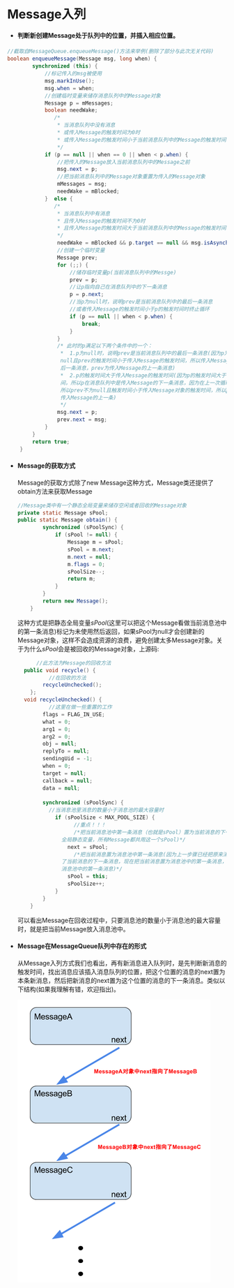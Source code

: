 # Message入列

- #### **判断新创建Message处于队列中的位置，并插入相应位置。**

```java
//截取自MessageQueue.enqueueMessage()方法来举例(删除了部分与此次无关代码)
boolean enqueueMessage(Message msg, long when) {
        synchronized (this) {
          	//标记传入的msg被使用
            msg.markInUse();
            msg.when = when;
          	//创建临时变量来储存消息队列中的Message对象
            Message p = mMessages;
            boolean needWake;
          	   /*	
          		* 当消息队列中没有消息
          		* 或传入Message的触发时间为0时
                * 或传入Message的触发时间小于当前消息队列中的Message的触发时间
                */
            if (p == null || when == 0 || when < p.when) {
                //把传入的Message放入当前消息队列中的Message之前
                msg.next = p;
              	//把当前消息队列中的Message对象重置为传入的Message对象
                mMessages = msg;
                needWake = mBlocked;
            }  else {
               /*	
          		* 当消息队列中有消息
          		* 且传入Message的触发时间不为0时
                * 且传入Message的触发时间大于当前消息队列中的Message的触发时间
                */
                needWake = mBlocked && p.target == null && msg.isAsynchronous();
            	//创建一个临时变量
                Message prev;
                for (;;) {
                  	//储存临时变量p(当前消息队列中的Messge)
                    prev = p;
                  	//让p指向自己在消息队列中的下一条消息
                    p = p.next;
                  	//当p为null时，说明prev是当前消息队列中的最后一条消息
                  	//或者传入Message的触发时间小于p的触发时间时终止循环
                    if (p == null || when < p.when) {
                        break;
                    }
                }
              	/* 此时的p满足以下两个条件中的一个：
              	 *	1.p为null时，说明prev是当前消息队列中的最后一条消息(因为p为null，所以prev不为
              	 null且prev的触发时间小于传入Message的触发时间，所以传入Message的为消息队列中的最
              	 后一条消息，prev为传入Message的上一条消息)
              	 *	2.p的触发时间大于传入Message的触发时间(因为p的触发时间大于传入Message的触发时
              	 间，所以p在消息队列中是传入Message的下一条消息，因为在上一次循环中没有进入if语句，
              	 所以prev不为null且触发时间小于传入Message对象的触发时间，所以prev在消息队列中处于
              	 传入Message的上一条)
              	 */	
                msg.next = p;
                prev.next = msg;
            }
        }
        return true;
    }
```
- #### **Message的获取方式**

  Message的获取方式除了new Message这种方式，Message类还提供了obtain方法来获取Message

  ```java
  //Message类中有一个静态全局变量来储存空闲或者回收的Message对象
  private static Message sPool;
  public static Message obtain() {
          synchronized (sPoolSync) {
              if (sPool != null) {
                  Message m = sPool;
                  sPool = m.next;
                  m.next = null;
                  m.flags = 0; 
                  sPoolSize--;
                  return m;
              }
          }
          return new Message();
      }
  ```

  这种方式是把静态全局变量*sPool*(这里可以把这个Message看做当前消息池中的第一条消息)标记为未使用然后返回，如果sPool为null才会创建新的Message对象，这样不会造成资源的浪费，避免创建太多Message对象。关于为什么*sPool*会是被回收的Message对象，上源码:

  ```java
    	//此方法为Message的回收方法
  	public void recycle() {
        	//在回收的方法
          recycleUnchecked();
      };
  	void recycleUnchecked() {
        	//这里在做一些重置的工作
          flags = FLAG_IN_USE;
          what = 0;
          arg1 = 0;
          arg2 = 0;
          obj = null;
          replyTo = null;
          sendingUid = -1;
          when = 0;
          target = null;
          callback = null;
          data = null;
        
          synchronized (sPoolSync) {
            //当消息池里消息的数量小于消息池的最大容量时
              if (sPoolSize < MAX_POOL_SIZE) {
                	//重点！！！
                	/*把当前消息池中第一条消息（也就是sPool）置为当前消息的下一条消息(sPool为
                全局静态变量，所有Message都共用这一个sPool)*/
                  next = sPool;
                	/*把当前消息置为消息池中第一条消息(因为上一步骤已经把原来消息池中的第一条消息置为
                了当前消息的下一条消息，现在把当前消息置为消息池中的第一条消息，所以sPool永远代表
                消息池中的第一条消息)*/
                  sPool = this;
                  sPoolSize++;
              }
          }
      }
  ```

  可以看出Message在回收过程中，只要消息池的数量小于消息池的最大容量时，就是把当前Message放入消息池中。

- #### **Message在MessageQueue队列中存在的形式**

  从Message入列方式我们也看出，再有新消息进入队列时，是先判断新消息的触发时间，找出消息应该插入消息队列的位置，把这个位置的消息的next置为本条新消息，然后把新消息的next置为这个位置的消息的下一条消息。类似以下结构(如果我理解有错，欢迎指出)。

  ![message](https://raw.githubusercontent.com/leibown/Study-Notes/master/img/message.png)